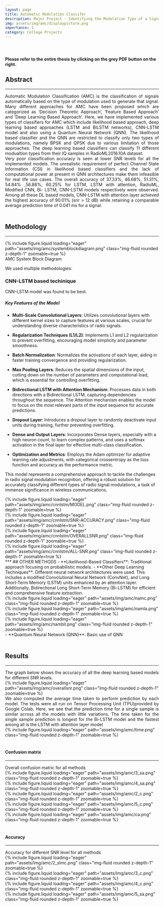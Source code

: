 ```yaml
---
layout: page
title: Automatic Modulation Classifer
description: Major Project - Identifying the Modulation Type of a Signal
img: assets/img/amc/displaypicture.png
importance: 1
category: College Projects
---
```


<header>
    <h1>
        <a href="{{ '/assets/pdf/automatic_modulation_classification.pdf' | relative_url }}" target="_blank" rel="noopener noreferrer" class="float-right" style="color: grey; text-decoration: none;">
        <i class="fa-solid fa-file-pdf"></i>
        </a>
    </h1>
</header>

**Please refer to the entire thesis by clicking on the grey PDF button on the right.**

## Abstract

---

<div style="text-align: justify;">
Automatic Modulation Classification (AMC) is the classification of signals automatically based on the type of modulation used to generate that signal. Many different approaches
for AMC have been proposed which are categorized as ‘Decision Theoretic Approach’, ‘Feature Based Approach’ and ‘Deep Learning Based Approach’. Here, we have implemented
various types of classifiers for AMC which include likelihood based approach, deep learning
based approaches (LSTM and BiLSTM networks), CNN-LSTM model and also using a Quantum Neural Network
(QNN). The likelihood based classifier and the QNN are restricted to classify only two types
of modulations, namely BPSK and QPSK due to various limitation of those approaches.
The deep learning based classifiers can classify 11 different modualtion types from their IQ
samples in RadioML2016.10A dataset.
</div>
<div style="text-align: justify;">
Very poor classification accuracy is seen at lower SNR levels for all the implemented
models. The unrealistic requirement of perfect Channel State Information (CSI) in likelihood
based classifiers and the lack of computational power at present in QNN architectures make
them infeasible for real life use cases. The overall accuracy of 37.33%, 46.68%, 51.31%,
54.84% ,56.88%, 60.25% for LSTM, LSTM with attention, RadioML, Modified CNN, Bi-
LSTM, CNN-LSTM models respectively were observed. Among all these DL based models, CNN-LSTM with
attention layer achieved the highest accuracy of 90.01% (snr > 12 dB) while retaining a comparable
average prediction time of 0.041 ms for a signal.
</div>

<div style="border: 10px solid transparent;"></div>

## Methodology

---

<div class="row mt-3">
    <div class="col-sm mt-3 mt-md-0">
        {% include figure.liquid loading="eager" path="assets/img/amc/systemblockdiagram.png" class="img-fluid rounded z-depth-1" zoomable=true %}
    </div>
</div>
<div class="caption">
    AMC System Block Diagram
</div>

We used multiple methodologies:

### CNN-LSTM based techinique

CNN-LSTM model was found to be best.

##### Key Features of the Model

- **Multi-Scale Convolutional Layers**: Utilizes convolutional layers with different kernel sizes to capture features at various scales, crucial for understanding diverse characteristics of radio signals.

- **Regularization Techniques (L1/L2)**: Implements L1 and L2 regularization to prevent overfitting, encouraging model simplicity and parameter smoothness.

- **Batch Normalization**: Normalizes the activations of each layer, aiding in faster training convergence and providing regularization.

- **Max Pooling Layers**: Reduces the spatial dimensions of the input, cutting down on the number of parameters and computational load, which is essential for controlling overfitting.

- **Bidirectional LSTM with Attention Mechanism**: Processes data in both directions with a Bidirectional LSTM, capturing dependencies throughout the sequence. The Attention mechanism enables the model to focus on the most relevant parts of the input sequence for accurate predictions.

- **Dropout Layer**: Introduces a dropout layer to randomly deactivate input units during training, further preventing overfitting.

- **Dense and Output Layers**: Incorporates Dense layers, especially with a high neuron count, to learn complex patterns, and uses a softmax activation in the final layer for effective multi-class classification.

- **Optimization and Metrics**: Employs the Adam optimizer for adaptive learning rate adjustments, with categorical crossentropy as the loss function and accuracy as the performance metric.

This model represents a comprehensive approach to tackle the challenges in radio signal modulation recognition, offering a robust solution for accurately classifying different types of radio signal modulations, a task of immense significance in wireless communications.

<div class="row mt-3">
    <div class="col-sm mt-3 mt-md-0">
        {% include figure.liquid loading="eager" path="assets/img/amc/cnnlstm/MODEL.png" class="img-fluid rounded z-depth-1" zoomable=true %}
    </div>
</div>
<div class="row mt-3">
    <div class="col-sm mt-3 mt-md-0">
        {% include figure.liquid loading="eager" path="assets/img/amc/cnnlstm/SNR-ACCURACY.png" class="img-fluid rounded z-depth-1" zoomable=true %}
    </div>
</div>
<div class="row mt-3">
    <div class="col-sm mt-3 mt-md-0">
        {% include figure.liquid loading="eager" path="assets/img/amc/cnnlstm/OVERALLSNR.png" class="img-fluid rounded z-depth-1" zoomable=true %}
    </div>
</div>
<div class="row mt-3">
    <div class="col-sm mt-3 mt-md-0">
        {% include figure.liquid loading="eager" path="assets/img/amc/cnnlstm/ALL-SNR.png" class="img-fluid rounded z-depth-1" zoomable=true %}
    </div>
</div>
***
## OTHER METHODS
- **Likelihood-Based Classifiers**: Traditional approach focusing on probabilistic models.
- **Other Deep Learning Techniques**: Different neural network architectures were used. This includes a modified Convolutional Neural Network (ConvNet), and Long Short-Term Memory (LSTM) units enhanced by an attention layer. Additionally, Bidirectional Long Short-Term Memory (Bi-LSTM) for efficient and comprehensive feature extraction.
<div class="row mt-3">
    <div class="col-sm mt-3 mt-md-0">
        {% include figure.liquid loading="eager" path="assets/img/amc/namc.png" class="img-fluid rounded z-depth-1" zoomable=true %}
    </div>
    <div class="col-sm mt-3 mt-md-0">
        {% include figure.liquid loading="eager" path="assets/img/amc/namla.png" class="img-fluid rounded z-depth-1" zoomable=true %}
    </div>
    <div class="col-sm mt-3 mt-md-0">
        {% include figure.liquid loading="eager" path="assets/img/amc/nambil.png" class="img-fluid rounded z-depth-1" zoomable=true %}
    </div>
</div>
- **Quantum Neural Network (QNN)**: Basic use of QNN
<div style="border: 10px solid transparent;"></div>

## Results

---

<div style="text-align: justify;">
    The graph below shows the accuracy of all the deep learning based models for different SNR levels.
</div>
<div class="row mt-3">
    <div class="col-sm mt-3 mt-md-0">
        {% include figure.liquid loading="eager" path="assets/img/amc/overallsnr.png" class="img-fluid rounded z-depth-1" zoomable=true %}
    </div>
</div>
<div style="text-align: justify;">
    We also computed the average time taken to perform prediction by each model. The tests were all run on Tensor Processing Unit (TPU)provided by Google Colab. Here, we see that the prediction time for a single sample is similar across all the models with little variations. The time taken for the single sample
    prediction is longest for the Bi-LSTM model and the fastest among all is the LSTM with attention layer model
</div>
<div class="row mt-3">
    <div class="col-sm mt-3 mt-md-0">
        {% include figure.liquid loading="eager" path="assets/img/amc/time.png" class="img-fluid rounded z-depth-1" zoomable=true %}
    </div>
</div>
<div style="border: 10px solid transparent;"></div>

#### Confusion matrix

---

<div style="text-align: justify;">
    Overall confusion matric for all methods
</div>
<div class="row mt-3">
    <div class="col-sm mt-3 mt-md-0">
        {% include figure.liquid loading="eager" path="assets/img/amc/3_sa.png" class="img-fluid rounded z-depth-1" zoomable=true %}
    </div>
    <div class="col-sm mt-3 mt-md-0">
        {% include figure.liquid loading="eager" path="assets/img/amc/4_sa.png" class="img-fluid rounded z-depth-1" zoomable=true %}
    </div>
</div>
<div class="row mt-3">
    <div class="col-sm mt-3 mt-md-0">
        {% include figure.liquid loading="eager" path="assets/img/amc/2_c.png" class="img-fluid rounded z-depth-1" zoomable=true %}
    </div>
    <div class="col-sm mt-3 mt-md-0">
        {% include figure.liquid loading="eager" path="assets/img/amc/5_c.png" class="img-fluid rounded z-depth-1" zoomable=true %}
    </div>
</div>
<div class="row mt-3">
    <div class="col-sm mt-3 mt-md-0">
        {% include figure.liquid loading="eager" path="assets/img/amc/ca.png" class="img-fluid rounded z-depth-1" zoomable=true %}
    </div>
</div>
<div style="border: 10px solid transparent;"></div>

#### Accuracy

---

<div style="text-align: justify;">
   Accuracy for different SNR level for all methods
</div>

<div class="row mt-3">
    <div class="col-sm mt-3 mt-md-0">
        {% include figure.liquid loading="eager" path="assets/img/amc/2_slmc.png" class="img-fluid rounded z-depth-1" zoomable=true %}
    </div>
    <div class="col-sm mt-3 mt-md-0">
        {% include figure.liquid loading="eager" path="assets/img/amc/3_c.png" class="img-fluid rounded z-depth-1" zoomable=true %}
    </div>
</div>

<div class="row mt-3">
    <div class="col-sm mt-3 mt-md-0">
        {% include figure.liquid loading="eager" path="assets/img/amc/4_c.png" class="img-fluid rounded z-depth-1" zoomable=true %}
    </div>
    <div class="col-sm mt-3 mt-md-0">
        {% include figure.liquid loading="eager" path="assets/img/amc/5_sa.png" class="img-fluid rounded z-depth-1" zoomable=true %}
    </div>
</div>

